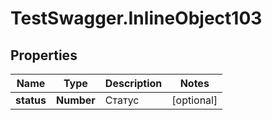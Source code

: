 # TestSwagger.InlineObject103

## Properties

Name | Type | Description | Notes
------------ | ------------- | ------------- | -------------
**status** | **Number** | Статус | [optional] 


